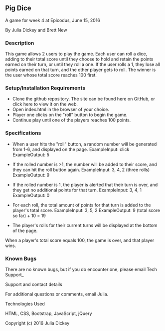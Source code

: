 ## Pig Dice
A game for week 4 at Epicodus, June 15, 2016

By Julia Dickey and Brett New

### Description

This game allows 2 users to play the game. Each user can roll a dice, adding to their total score until they choose to hold and retain the points earned on their turn, or until they roll a one. If the user rolls a 1, they lose all points earned on that turn, and the other player gets to roll. The winner is the user whose total score reaches 100 first.  

### Setup/Installation Requirements

* Clone the github repository. The site can be found here on GitHub, or click here to view it on the web.
* Open index.html in the browser of your choice.
* Player one clicks on the "roll" button to begin the game.
* Continue play until one of the players reaches 100 points.


### Specifications

* When a user hits the "roll" button, a random number will be generated from 1-6, and displayed on the page.
  ExampleInput: click
  ExampleOutput: 5

* If the rolled number is >1, the number will be added to their score, and they can hit the roll button  again.
  ExampleInput: 3, 4, 2 (three rolls)
  ExampleOutput: 9

* If the rolled number is 1, the player is alerted that their turn is over, and they get no additional points for that turn.
  ExampleInput: 3, 4, 1
  ExampleOutput: 0

* For each roll, the total amount of points for that turn is added to the player's total score.
  ExampleInput: 3, 5, 2
  ExampleOutput: 9 (total score so far) + 10 = 19

* The player's rolls for their current turns will be displayed at the bottom of the page.

When a player's total score equals 100, the game is over, and that player wins.

### Known Bugs

There are no known bugs, but if you do encounter one, please email Tech Support_

Support and contact details

For additional questions or comments, email Julia.

Technologies Used

HTML, CSS, Bootstrap, JavaScript, jQuery

Copyright (c) 2016 Julia Dickey

